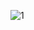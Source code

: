 ![1](https://user-images.githubusercontent.com/92102583/141062503-ade2de01-3587-429e-8f0b-5185016a9351.jpg)
